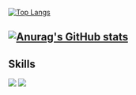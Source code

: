 [![Top Langs](https://github-readme-stats.vercel.app/api/top-langs/?username=Abdulaziz930&hide=css,html&layout=compact&theme=github_dark)](https://github.com/anuraghazra/github-readme-stats)

[![Anurag's GitHub stats](https://github-readme-stats.vercel.app/api?username=Abdulaziz930&theme=github_dark)](https://github.com/anuraghazra/github-readme-stats)
---

Skills
---
<img src="https://img.icons8.com/color/48/000000/c-sharp-logo-2.png"/>

<img src="https://github.com/Abdulaziz930/Abdulaziz930/blob/main/Abdulgif1.gif" >
